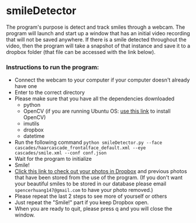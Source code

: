 # smileDetector

The program's purpose is detect and track smiles through a webcam. The program will launch and start up a window that has an initial video recording that will not be saved anywhere. If there is a smile detected throughout the video, then the program will take a snapshot of that instance and save it to a dropbox folder (that file can be accessed with the link below).

### Instructions to run the program:
- Connect the webcam to your computer if your computer doesn't already have one
- Enter to the correct directory
- Please make sure that you have all the dependencies downloaded
  - python
  - OpenCV (if you are running Ubuntu OS: [use this link](https://www.pyimagesearch.com/2018/05/28/ubuntu-18-04-how-to-install-opencv/) to install OpenCV)
  - imutils
  - dropbox
  - datetime
- Run the following command
```python smileDetector.py --face cascades/haarcascade_frontalface_default.xml --eye cascades/smile.xml --conf conf.json```
- Wait for the program to initialize
- Smile!
- [Click this link to check out your photos in Dropbox](https://www.dropbox.com/sh/l02px37o5v0zxzk/AAAVv9mJrVFRhYuVRmPXCpPYa?dl=0) and previous photos that have been stored from the use of the program. (If you don't want your beautiful smiles to be stored in our database please email `spencerhuang147@gmail.com` to have your photo removed.)
- Please repeat the last 2 steps to see more of yourself or others
- Just repeat the "Smile!" part if you keep Dropbox open.
- When you are ready to quit, please press q and you will close the window.
